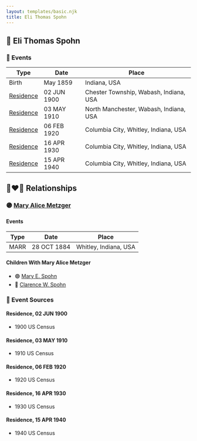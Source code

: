 ```yaml
---
layout: templates/basic.njk
title: Eli Thomas Spohn
---
```

## 🔵 Eli Thomas Spohn

### 📆 Events

Type | Date | Place
------ | ------ | ------
Birth | May 1859 | Indiana, USA
[Residence](#event-1) | 02 JUN 1900 | Chester Township, Wabash, Indiana, USA
[Residence](#event-2) | 03 MAY 1910 | North Manchester, Wabash, Indiana, USA
[Residence](#event-3) | 06 FEB 1920 | Columbia City, Whitley, Indiana, USA
[Residence](#event-4) | 16 APR 1930 | Columbia City, Whitley, Indiana, USA
[Residence](#event-5) | 15 APR 1940 | Columbia City, Whitley, Indiana, USA

## 👩‍❤️‍👨 Relationships

### 🟣 [Mary Alice Metzger](/people/3/36824832)

#### Events

Type | Date | Place
------ | ------ | ------
MARR | 28 OCT 1884 | Whitley, Indiana, USA
#### Children With Mary Alice Metzger
* 🟣 [Mary E. Spohn](/people/9/97921888)
* 🔵 [Clarence W. Spohn](/people/6/64811370)
### 📰 Event Sources

#### <a id="event-1"></a> Residence, 02 JUN 1900
* 1900 US Census

#### <a id="event-2"></a> Residence, 03 MAY 1910
* 1910 US Census

#### <a id="event-3"></a> Residence, 06 FEB 1920
* 1920 US Census

#### <a id="event-4"></a> Residence, 16 APR 1930
* 1930 US Census

#### <a id="event-5"></a> Residence, 15 APR 1940
* 1940 US Census